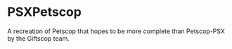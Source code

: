 # PSXPetscop
A recreation of Petscop that hopes to be more complete than Petscop-PSX by the Giftscop team.
